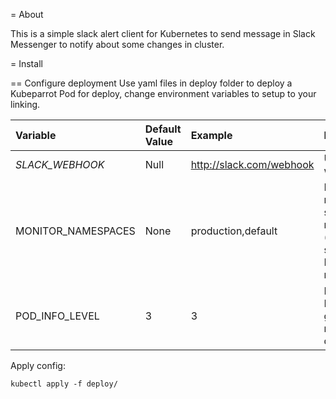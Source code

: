 = About

This is a simple slack alert client for Kubernetes to send message in Slack Messenger
to notify about some changes in cluster.

= Install

== Configure deployment
Use yaml files in deploy folder to deploy a Kubeparrot Pod for deploy, change
environment variables to setup to your linking.

| Variable           | Default Value | Example                   | Description |
| :---               | :---          | :---                      | :---        |
| *SLACK_WEBHOOK*    | Null          |  http://slack.com/webhook | Url for slack webhook |
| MONITOR_NAMESPACES | None          | production,default        | If you need monitor specific namespaces (comma separated). Default is all namespaces. |
| POD_INFO_LEVEL     | 3             | 3                         | Information Level. 1 - 4, greater is more detailed. |

Apply config:

```
kubectl apply -f deploy/
```
